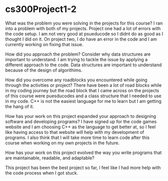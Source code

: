 # cs300Project1-2

What was the problem you were solving in the projects for this course?
I ran into a problem with both of my projects. Project one had a lot of errors with the code setup. I am not very good at psueducode so I didnt 
do as good as I thought I did on it. On project two, I do have an error in the code and I am currently working on fixing that issue. 


How did you approach the problem? Consider why data structures are important to understand.
I am trying to tackle the issue by applying a different approach to the code. Data structures are important to understand because of the design of algorithims. 


How did you overcome any roadblocks you encountered while going through the activities or project?
There have been a lot of road blocks while in my coding journey but the road block that I came across on the projects of this 
course were puesducodes and a class structure that I needed to use in my code. C++ is not the easiest language for me to learn but I am getting the hang of it.

How has your work on this project expanded your approach to designing software and developing programs?
I have signed up for the code games website and I am choosing C++ as the language to get better at, so I feel like having access to that website will help 
with my development of programs. I also think that I will take more time to learn code after this course when working on my own projects in the future.


How has your work on this project evolved the way you write programs that are maintainable, readable, and adaptable?

This project has been the best project so far, I feel like I had more help with the code process when I got stuck. 
